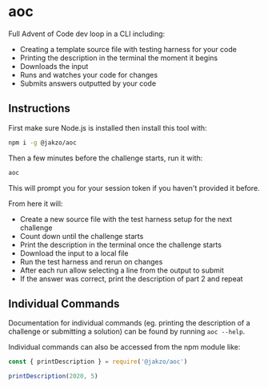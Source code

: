 # aoc

Full Advent of Code dev loop in a CLI including:

- Creating a template source file with testing harness for your code
- Printing the description in the terminal the moment it begins
- Downloads the input
- Runs and watches your code for changes
- Submits answers outputted by your code

## Instructions

First make sure Node.js is installed then install this tool with:

```sh
npm i -g @jakzo/aoc
```

Then a few minutes before the challenge starts, run it with:

```sh
aoc
```

This will prompt you for your session token if you haven't provided it before.

From here it will:

- Create a new source file with the test harness setup for the next challenge
- Count down until the challenge starts
- Print the description in the terminal once the challenge starts
- Download the input to a local file
- Run the test harness and rerun on changes
- After each run allow selecting a line from the output to submit
- If the answer was correct, print the description of part 2 and repeat

## Individual Commands

Documentation for individual commands (eg. printing the description of a challenge or submitting a solution) can be found by running `aoc --help`.

Individual commands can also be accessed from the npm module like:

```js
const { printDescription } = require('@jakzo/aoc')

printDescription(2020, 5)
```
